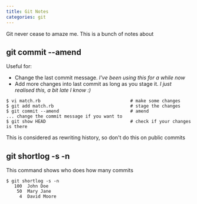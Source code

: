 ```yaml
---
title: Git Notes
categories: git
---
```


Git never cease to amaze me. This is a bunch of notes about 

## git commit --amend

Useful for:

- Change the last commit message. *I've been using this for a while now*
- Add more changes into last commit as long as you stage it. *I just realised this, a bit late I know :)*

```
$ vi match.rb                                  # make some changes
$ git add match.rb                             # stage the changes
$ git commit --amend                           # amend
... change the commit message if you want to
$ git show HEAD                                # check if your changes is there
```

This is considered as rewriting history, so don't do this on public commits

## git shortlog -s -n

This command shows who does how many commits

```
$ git shortlog -s -n
   100  John Doe
    50  Mary Jane
     4  David Moore
```